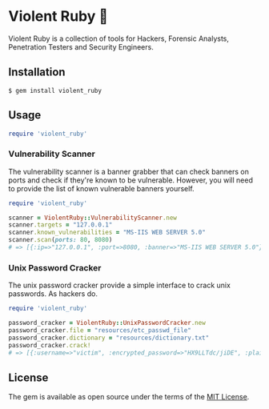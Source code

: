 # Violent Ruby 🎻

Violent Ruby is a collection of tools for Hackers, Forensic Analysts, Penetration Testers and Security Engineers.

## Installation

    $ gem install violent_ruby

## Usage

```ruby
require 'violent_ruby'
```

### Vulnerability Scanner

The vulnerability scanner is a banner grabber that can check banners on ports and check if they're known to be vulnerable. However, you will need to provide the list of known vulnerable banners yourself.
```ruby
require 'violent_ruby'

scanner = ViolentRuby::VulnerabilityScanner.new
scanner.targets = "127.0.0.1"
scanner.known_vulnerabilities = "MS-IIS WEB SERVER 5.0"
scanner.scan(ports: 80, 8080)
# => [{:ip=>"127.0.0.1", :port=>8080, :banner=>"MS-IIS WEB SERVER 5.0"}]
```

### Unix Password Cracker

The unix password cracker provide a simple interface to crack unix passwords. As hackers do.
```ruby
require 'violent_ruby'

password_cracker = ViolentRuby::UnixPasswordCracker.new
password_cracker.file = "resources/etc_passwd_file"
password_cracker.dictionary = "resources/dictionary.txt"
password_cracker.crack!
# => [{:username=>"victim", :encrypted_password=>"HX9LLTdc/jiDE", :plaintext_password=>"egg"}]
```

## License

The gem is available as open source under the terms of the [MIT License](http://opensource.org/licenses/MIT).

